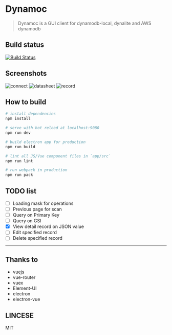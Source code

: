 # Dynamoc

> Dynamoc is a GUI client for dynamodb-local, dynalite and AWS dynamodb

## Build status

[![Build Status](https://travis-ci.org/ieiayaobb/dynamoc.svg?branch=master)](https://travis-ci.org/ieiayaobb/dynamoc)

## Screenshots

 ![connect](https://raw.githubusercontent.com/ieiayaobb/dynamoc/master/screenshots/connect.png)
 ![datasheet](https://raw.githubusercontent.com/ieiayaobb/dynamoc/master/screenshots/datasheet.png)
 ![record](https://raw.githubusercontent.com/ieiayaobb/dynamoc/master/screenshots/record.png)

## How to build

``` bash
# install dependencies
npm install

# serve with hot reload at localhost:9080
npm run dev

# build electron app for production
npm run build

# lint all JS/Vue component files in `app/src`
npm run lint

# run webpack in production
npm run pack
```

## TODO list
 - [ ] Loading mask for operations
 - [ ] Previous page for scan
 - [ ] Query on Primary Key
 - [ ] Query on GSI
 - [x] View detail record on JSON value
 - [ ] Edit specified record
 - [ ] Delete specified record

---
## Thanks to
 - vuejs
 - vue-router
 - vuex
 - Element-UI
 - electron
 - electron-vue

## LINCESE
MIT
